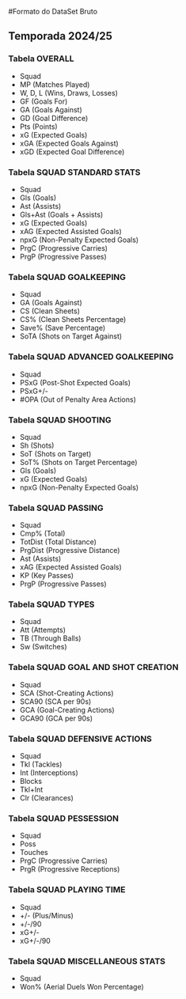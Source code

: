 #Formato do DataSet Bruto

## Temporada 2024/25

### Tabela OVERALL
- Squad
- MP (Matches Played)
- W, D, L (Wins, Draws, Losses)
- GF (Goals For)
- GA (Goals Against)
- GD (Goal Difference)
- Pts (Points)
- xG (Expected Goals)
- xGA (Expected Goals Against)
- xGD (Expected Goal Difference)

### Tabela SQUAD STANDARD STATS
- Squad
- Gls (Goals)
- Ast (Assists)
- Gls+Ast (Goals + Assists)
- xG (Expected Goals)
- xAG (Expected Assisted Goals)
- npxG (Non-Penalty Expected Goals)
- PrgC (Progressive Carries)
- PrgP (Progressive Passes)

### Tabela SQUAD GOALKEEPING
- Squad
- GA (Goals Against)
- CS (Clean Sheets)
- CS% (Clean Sheets Percentage)
- Save% (Save Percentage)
- SoTA (Shots on Target Against)

### Tabela SQUAD ADVANCED GOALKEEPING
- Squad
- PSxG (Post-Shot Expected Goals)
- PSxG+/-
- #OPA (Out of Penalty Area Actions)

### Tabela SQUAD SHOOTING
- Squad
- Sh (Shots)
- SoT (Shots on Target)
- SoT% (Shots on Target Percentage)
- Gls (Goals)
- xG (Expected Goals)
- npxG (Non-Penalty Expected Goals)

### Tabela SQUAD PASSING
- Squad
- Cmp% (Total)
- TotDist (Total Distance)
- PrgDist (Progressive Distance)
- Ast (Assists)
- xAG (Expected Assisted Goals)
- KP (Key Passes)
- PrgP (Progressive Passes)

### Tabela SQUAD TYPES
- Squad
- Att (Attempts)
- TB (Through Balls)
- Sw (Switches)

### Tabela SQUAD GOAL AND SHOT CREATION
- Squad
- SCA (Shot-Creating Actions)
- SCA90 (SCA per 90s)
- GCA (Goal-Creating Actions)
- GCA90 (GCA per 90s)

### Tabela SQUAD DEFENSIVE ACTIONS
- Squad
- Tkl (Tackles)
- Int (Interceptions)
- Blocks
- Tkl+Int
- Clr (Clearances)

### Tabela SQUAD PESSESSION
- Squad
- Poss
- Touches
- PrgC (Progressive Carries)
- PrgR (Progressive Receptions)

### Tabela SQUAD PLAYING TIME
- Squad
- +/- (Plus/Minus)
- +/-/90
- xG+/-
- xG+/-/90

### Tabela SQUAD MISCELLANEOUS STATS
- Squad
- Won% (Aerial Duels Won Percentage)






























